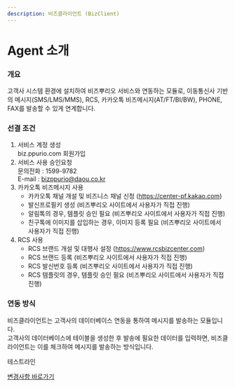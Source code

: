 ```yaml
---
description: 비즈클라이언트 (BizClient)
---
```


# Agent 소개

### 개요

고객사 시스템 환경에 설치하여 비즈뿌리오 서비스와 연동하는 모듈로, 이동통신사 기반의 메시지(SMS/LMS/MMS), RCS, 카카오톡 비즈메시지(AT/FT/BI/BW), PHONE, FAX를 발송할 수 있게 연계합니다.

### 선결 조건

1. 서비스 계정 생성\
   biz.ppurio.com 회원가입
2. 서비스 사용 승인요청\
   문의전화 : 1599-9782\
   E-mail : bizppurio@daou.co.kr
3. 카카오톡 비즈메시지 사용
   * 카카오톡 채널 개설 및 비즈니스 채널 신청 (https://center-pf.kakao.com)
   * 발신프로필키 생성 (비즈뿌리오 사이트에서 사용자가 직접 진행)
   * 알림톡의 경우, 템플릿 승인 필요 (비즈뿌리오 사이트에서 사용자가 직접 진행)
   * 친구톡에 이미지를 삽입하는 경우, 이미지 등록 필요 (비즈뿌리오 사이트에서 사용자가 직접 진행)
4. RCS 사용
   * RCS 브랜드 개설 및 대행사 설정 (https://www.rcsbizcenter.com)
   * RCS 브랜드 등록 (비즈뿌리오 사이트에서 사용자가 직접 진행)
   * RCS 발신번호 등록 (비즈뿌리오 사이트에서 사용자가 직접 진행)
   * RCS 템플릿의 경우, 템플릿 승인 필요 (비즈뿌리오 사이트에서 사용자가 직접 진행)

### 연동 방식

비즈클라이언트는 고객사의 데이터베이스 연동을 통하여 메시지를 발송하는 모듈입니다.\
고객사의 데이터베이스에 테이블을 생성한 후 발송에 필요한 데이터를 입력하면, 비즈클라이언트는 이를 체크하여 메시지를 발송하는 방식입니다.

테스트라인



[변경사항 바로가기](https://github.com/BizMsg/bizclient/commit/c9ca587a888c083af2b315cf0b2b787100ed9b88)

